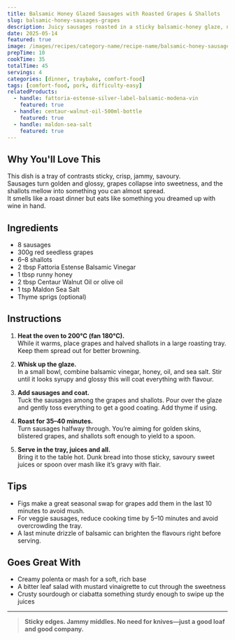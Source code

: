 ```yaml
---
title: Balsamic Honey Glazed Sausages with Roasted Grapes & Shallots
slug: balsamic-honey-sausages-grapes
description: Juicy sausages roasted in a sticky balsamic-honey glaze, nestled among jammy grapes and golden shallots. Sweet, savoury, and perfect for tearing bread and dunking into the syrupy tray juices.
date: 2025-05-14
featured: true
image: /images/recipes/category-name/recipe-name/balsamic-honey-sausages-grapes.webp
prepTime: 10
cookTime: 35
totalTime: 45
servings: 4
categories: [dinner, traybake, comfort-food]
tags: [comfort-food, pork, difficulty-easy]
relatedProducts:
  - handle: fattoria-estense-silver-label-balsamic-modena-vin
    featured: true
  - handle: centaur-walnut-oil-500ml-bottle
    featured: true
  - handle: maldon-sea-salt
    featured: true
---
```


## Why You'll Love This

This dish is a tray of contrasts sticky, crisp, jammy, savoury.  
Sausages turn golden and glossy, grapes collapse into sweetness, and the shallots mellow into something you can almost spread.  
It smells like a roast dinner but eats like something you dreamed up with wine in hand.

## Ingredients

- 8 sausages  
- 300g red seedless grapes  
- 6–8 shallots  
- 2 tbsp Fattoria Estense Balsamic Vinegar  
- 1 tbsp runny honey  
- 2 tbsp Centaur Walnut Oil or olive oil  
- 1 tsp Maldon Sea Salt  
- Thyme sprigs (optional)

## Instructions

1. **Heat the oven to 200°C (fan 180°C).**  
   While it warms, place grapes and halved shallots in a large roasting tray. Keep them spread out for better browning.

2. **Whisk up the glaze.**  
   In a small bowl, combine balsamic vinegar, honey, oil, and sea salt. Stir until it looks syrupy and glossy this will coat everything with flavour.

3. **Add sausages and coat.**  
   Tuck the sausages among the grapes and shallots. Pour over the glaze and gently toss everything to get a good coating. Add thyme if using.

4. **Roast for 35–40 minutes.**  
   Turn sausages halfway through. You’re aiming for golden skins, blistered grapes, and shallots soft enough to yield to a spoon.

5. **Serve in the tray, juices and all.**  
   Bring it to the table hot. Dunk bread into those sticky, savoury sweet juices or spoon over mash like it’s gravy with flair.

## Tips

- Figs make a great seasonal swap for grapes add them in the last 10 minutes to avoid mush.  
- For veggie sausages, reduce cooking time by 5–10 minutes and avoid overcrowding the tray.  
- A last minute drizzle of balsamic can brighten the flavours right before serving.

## Goes Great With

- Creamy polenta or mash for a soft, rich base  
- A bitter leaf salad with mustard vinaigrette to cut through the sweetness  
- Crusty sourdough or ciabatta something sturdy enough to swipe up the juices

---

> **Sticky edges. Jammy middles. No need for knives—just a good loaf and good company.**
